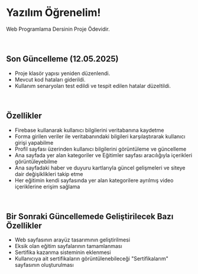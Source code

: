 <h1>Yazılım Öğrenelim!</h1>
  <p>Web Programlama Dersinin Proje Ödevidir.</p>

<br>

<h2>Son Güncelleme (12.05.2025)</h2>
  <ul>
    <li>Proje klasör yapısı yeniden düzenlendi.</li>
    <li>Mevcut kod hataları giderildi.</li>
    <li>Kullanım senaryoları test edildi ve tespit edilen hatalar düzeltildi.</li>
  </ul>
  
<br>

<h2>Özellikler</h2>
  <ul>
    <li>Firebase kullanarak kullanıcı bilgilerini veritabanına kaydetme</li>
    <li>Forma girilen veriler ile veritabanındaki bilgileri karşılaştırarak kullanıcı girişi yapabilme</li>
    <li>Profil sayfası üzerinden kullanıcı bilgilerini görüntüleme ve güncelleme</li>
    <li>Ana sayfada yer alan kategoriler ve Eğitimler sayfası aracılığıyla içerikleri görüntüleyebilme</li>
    <li>Ana sayfadaki haber ve duyuru kartlarıyla güncel gelişmeleri ve siteye dair değişiklikleri takip etme</li>
    <li>Her eğitimin kendi sayfasında yer alan kategorilere ayrılmış video içeriklerine erişim sağlama</li>
  </ul>
  
  <br>
  
<h2>Bir Sonraki Güncellemede Geliştirilecek Bazı Özellikler</h2>
  <ul>
    <li>Web sayfasının arayüz tasarımının geliştirilmesi</li>
    <li>Eksik olan eğitim sayfalarının tamamlanması</li>
    <li>Sertifika kazanma sisteminin eklenmesi</li>
    <li>Kullanıcıya ait sertifikaların görüntülenebileceği "Sertifikalarım" sayfasının oluşturulması</li>
  </ul>




